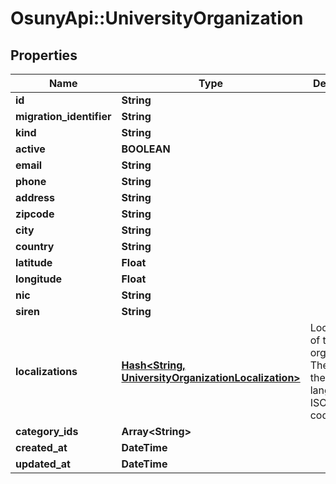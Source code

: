 # OsunyApi::UniversityOrganization

## Properties
Name | Type | Description | Notes
------------ | ------------- | ------------- | -------------
**id** | **String** |  | [optional] 
**migration_identifier** | **String** |  | [optional] 
**kind** | **String** |  | [optional] 
**active** | **BOOLEAN** |  | [optional] 
**email** | **String** |  | [optional] 
**phone** | **String** |  | [optional] 
**address** | **String** |  | [optional] 
**zipcode** | **String** |  | [optional] 
**city** | **String** |  | [optional] 
**country** | **String** |  | [optional] 
**latitude** | **Float** |  | [optional] 
**longitude** | **Float** |  | [optional] 
**nic** | **String** |  | [optional] 
**siren** | **String** |  | [optional] 
**localizations** | [**Hash&lt;String, UniversityOrganizationLocalization&gt;**](UniversityOrganizationLocalization.md) | Localizations of the organization. The key is the language&#x27;s ISO 639-1 code. | [optional] 
**category_ids** | **Array&lt;String&gt;** |  | [optional] 
**created_at** | **DateTime** |  | [optional] 
**updated_at** | **DateTime** |  | [optional] 


